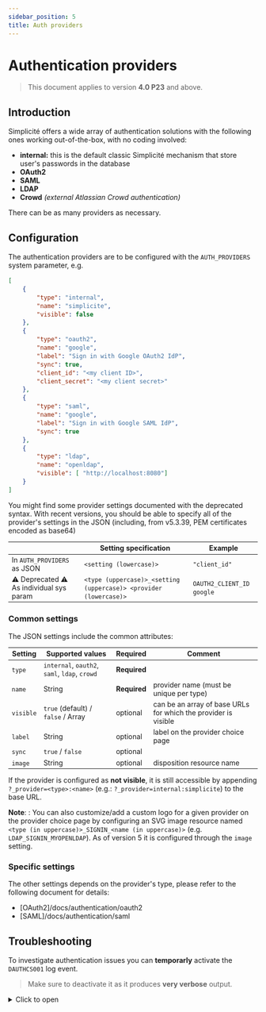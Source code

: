 ```yaml
---
sidebar_position: 5
title: Auth providers
---
```


Authentication providers
=================================

> This document applies to version **4.0 P23** and above.

## Introduction

Simplicité offers a wide array of authentication solutions with the following ones working out-of-the-box, with no coding involved:
- **internal:** this is the default classic Simplicité mechanism that store user's passwords in the database
- **OAuth2**
- **SAML**
- **LDAP**
- **Crowd** *(external Atlassian Crowd authentication)*

There can be as many providers as necessary.

## Configuration

The authentication providers are to be configured with the `AUTH_PROVIDERS` system parameter, e.g.

```json
[
	{
		"type": "internal",
		"name": "simplicite",
		"visible": false 
	},
	{
		"type": "oauth2",
		"name": "google",
		"label": "Sign in with Google OAuth2 IdP",
		"sync": true,
		"client_id": "<my client ID>",
		"client_secret": "<my client secret>"
	},
	{ 
		"type": "saml",
		"name": "google",
		"label": "Sign in with Google SAML IdP",
		"sync": true
	},
	{
		"type": "ldap",
		"name": "openldap", 
		"visible": [ "http://localhost:8080"]
	}
]
```

You might find some provider settings documented with the deprecated syntax. With recent versions, you should be able to specify all 
of the provider's settings in the JSON (including, from v5.3.39, PEM certificates encoded as base64)

|                                          | Setting specification                                           | Example                   |
|------------------------------------------|-----------------------------------------------------------------|---------------------------|
| In `AUTH_PROVIDERS` as JSON              | `<setting (lowercase)>`                                          | `"client_id"`             |
| ⚠️ Deprecated ⚠️ As individual sys param   | `<type (uppercase)>_<setting (uppercase)> <provider (lowercase)>` | `OAUTH2_CLIENT_ID google` |

### Common settings

The JSON settings include the common attributes:

| Setting   | Supported values                              | Required     | Comment                                                        |
|-----------|-----------------------------------------------|--------------|----------------------------------------------------------------|
| `type`    | `internal`, `oauth2`, `saml`, `ldap`, `crowd` | **Required** |                                                                |
| `name`    | String                                        | **Required** | provider name (must be unique per type)                        |
| `visible` | `true` (default) / `false` / Array            | optional     | can be an array of base URLs for which the provider is visible |
| `label`   | String                                        | optional     | label on the provider choice page                              |
| `sync`    | `true` / `false`                              | optional     |                                                                |
| `image`   | String                                        | optional     | disposition resource name                                      |


If the provider is configured as **not visible**, it is still accessible by appending `?_provider=<type>:<name>` (e.g.: `?_provider=internal:simplicite`) to the base URL.

**Note**: : You can also customize/add a custom logo for a given provider on the provider choice page by configuring
an SVG image resource named `<type (in uppercase)>_SIGNIN_<name (in uppercase)>` (e.g. `LDAP_SIGNIN_MYOPENLDAP`).
As of version 5 it is configured through the `image` setting.

### Specific settings

The other settings depends on the provider's type, please refer to the following document for details:

- [OAuth2]/docs/authentication/oauth2 
- [SAML]/docs/authentication/saml

## Troubleshooting

To investigate authentication issues you can **temporarly** activate the `DAUTHCS001` log event.

> Make sure to deactivate it as it produces **very verbose** output.

<details>
<summary>Click to open</summary>

![dauthcs001.png](img/auth-providers/dauthcs001.png)

> Before Simplicité v6, this menu item used to be in the "Operation" domain, in the extended view.

</details>
